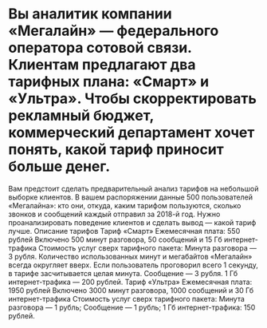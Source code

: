# Вы аналитик компании «Мегалайн» — федерального оператора сотовой связи. Клиентам предлагают два тарифных плана: «Смарт» и «Ультра». Чтобы скорректировать рекламный бюджет, коммерческий департамент хочет понять, какой тариф приносит больше денег.
Вам предстоит сделать предварительный анализ тарифов на небольшой выборке клиентов. В вашем распоряжении данные 500 пользователей «Мегалайна»: кто они, откуда, каким тарифом пользуются, сколько звонков и сообщений каждый отправил за 2018-й год. Нужно проанализировать поведение клиентов и сделать вывод — какой тариф лучше.
Описание тарифов
Тариф «Смарт»
Ежемесячная плата: 550 рублей
Включено 500 минут разговора, 50 сообщений и 15 Гб интернет-трафика
Стоимость услуг сверх тарифного пакета:
Минута разговора — 3 рубля. Количество использованных минут и мегабайтов «Мегалайн» всегда округляет вверх. Если пользователь проговорил всего 1 секунду, в тарифе засчитывается целая минута.
Сообщение — 3 рубля.
1 Гб интернет-трафика — 200 рублей.
Тариф «Ультра»
Ежемесячная плата: 1950 рублей
Включено 3000 минут разговора, 1000 сообщений и 30 Гб интернет-трафика
Стоимость услуг сверх тарифного пакета:
Минута разговора — 1 рубль;
Сообщение — 1 рубль;
1 Гб интернет-трафика: 150 рублей.
